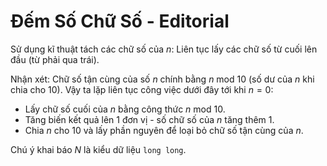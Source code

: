 # Đếm Số Chữ Số - Editorial

Sử dụng kĩ thuật tách các chữ số của $n$: Liên tục lấy các chữ số từ cuối lên đầu (từ phải qua trái).

Nhận xét: Chữ số tận cùng của số $n$ chính bằng $n \text{ mod } 10$ (số dư của $n$ khi chia cho $10$). Vậy ta lặp liên tục công việc dưới đây tới khi $n = 0$:
- Lấy chữ số cuối của $n$ bằng công thức $n \text{ mod } 10$.
- Tăng biến kết quả lên $1$ đơn vị - số chữ số của $n$ tăng thêm $1$.
- Chia $n$ cho $10$ và lấy phần nguyên để loại bỏ chữ số tận cùng của $n$.

Chú ý khai báo $N$ là kiểu dữ liệu `long long`.